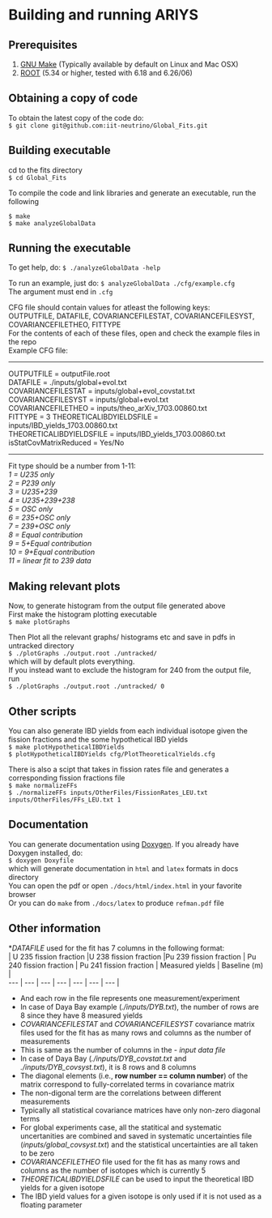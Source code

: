 # Building and running ARIYS

## Prerequisites
1. [GNU Make](https://www.gnu.org/software/make/) (Typically available by default on Linux and Mac OSX)
2. [ROOT](https://root.cern.ch) (5.34 or higher, tested with 6.18 and  6.26/06)

## Obtaining a copy of code
To obtain the latest copy of the code do:    
```$ git clone git@github.com:iit-neutrino/Global_Fits.git     ```

## Building executable
cd to the fits directory     
```$ cd Global_Fits     ```

To compile the code and link libraries and generate an executable, run the following  

```$ make    ```           
```$ make analyzeGlobalData      ```

## Running the executable

To get help, do:
```$ ./analyzeGlobalData -help     ```

To run an example, just do:
```$ analyzeGlobalData ./cfg/example.cfg     ```     
The argument must end in `.cfg`   

CFG file should contain values for atleast the following keys:     
OUTPUTFILE, DATAFILE, COVARIANCEFILESTAT, COVARIANCEFILESYST, COVARIANCEFILETHEO, FITTYPE      
For the contents of each of these files, open and check the example files in the repo         
Example CFG file:      
***
OUTPUTFILE = outputFile.root      
DATAFILE = ./inputs/global+evol.txt    
COVARIANCEFILESTAT = inputs/global+evol_covstat.txt     
COVARIANCEFILESYST = inputs/global+evol.txt   
COVARIANCEFILETHEO = inputs/theo_arXiv_1703.00860.txt     
FITTYPE = 3 
THEORETICALIBDYIELDSFILE = inputs/IBD_yields_1703.00860.txt       
THEORETICALIBDYIELDSFILE = inputs/IBD_yields_1703.00860.txt       
isStatCovMatrixReduced = Yes/No
***

Fit type should be a number from 1-11:    
_1 = U235 only_      
_2 = P239 only_    
_3 = U235+239_    
_4 = U235+239+238_    
_5 = OSC only_    
_6 = 235+OSC only_     
_7 = 239+OSC only_    
_8 = Equal contribution_      
_9 = 5+Equal contribution_    
_10 = 9+Equal contribution_    
_11 = linear fit to 239 data_    

## Making relevant plots
Now, to generate histogram from the output file generated above       
First make the histogram plotting executable     
```$ make plotGraphs```    

Then Plot all the relevant graphs/ histograms etc and save in pdfs in untracked directory       
```$ ./plotGraphs ./output.root ./untracked/```     
which will by default plots everything.<br />
If you instead want to exclude the histogram for 240 from the output file, run     
```$ ./plotGraphs ./output.root ./untracked/ 0```     

## Other scripts

You can also generate IBD yields from each individual isotope given the fission fractions and the some hypothetical IBD yields     
```$ make plotHypotheticalIBDYields```      
```$ plotHypotheticalIBDYields cfg/PlotTheoreticalYields.cfg```     
 
There is also a scipt that takes in fission rates file and generates a corresponding fission fractions file      
```$ make normalizeFFs```    
```$ ./normalizeFFs inputs/OtherFiles/FissionRates_LEU.txt inputs/OtherFiles/FFs_LEU.txt 1```     

## Documentation    
You can generate documentation using [Doxygen](https://doxygen.nl/). If you already have Doxygen installed, do:    
```$ doxygen Doxyfile```     
which will generate documentation in `html` and `latex` formats in docs directory      
You can open the pdf or open `./docs/html/index.html` in your favorite browser    
Or you can do `make` from `./docs/latex` to produce `refman.pdf` file      

## Other information
*_DATAFILE_ used for the fit has 7 columns in the following format:          
| U 235 fission fraction |U 238 fission fraction |Pu 239 fission fraction    | Pu 240 fission fraction  | Pu 241 fission fraction  | Measured yields  | Baseline (m) |        
--- | --- | --- | --- | --- | --- | --- |      
* And each row in the file represents one measurement/experiment       
* In case of Daya Bay example (_./inputs/DYB.txt_), the number of rows are 8 since they have 8 measured yields
* _COVARIANCEFILESTAT_ and _COVARIANCEFILESYST_ covariance matrix files used for the fit has as many rows and columns as the number of measurements              
* This is same as the number of columns in the _- input data file_
* In case of Daya Bay (_./inputs/DYB_covstat.txt_ and _./inputs/DYB_covsyst.txt_), it is 8 rows and 8 columns         
* The diagonal elements (i.e., __row number == column number__) of the matrix correspond to fully-correlated terms in covariance matrix     
* The non-digonal term are the correlations between different measurements            
* Typically all statistical covariance matrices have only non-zero diagonal terms
* For global experiments case, all the statitical and systematic uncertanities  are combined and saved in systematic uncertainties file  (_inputs/global_covsyst.txt_) and the statistical uncertainties are all taken to be zero     
* _COVARIANCEFILETHEO_ file used for the fit has as many rows and columns as the number of isotopes which is currently 5       
* _THEORETICALIBDYIELDSFILE_ can be used to input the theoretical IBD yields for a given isotope      
* The IBD yield values for a given isotope is only used if it is not used as a floating parameter     
